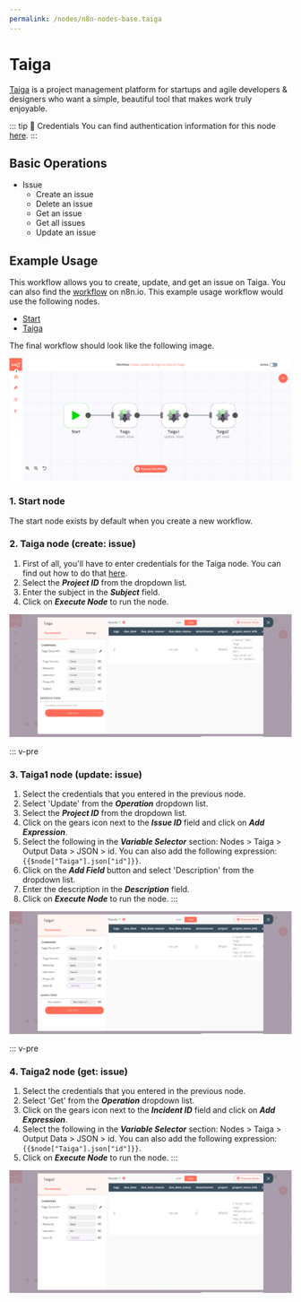 ```yaml
---
permalink: /nodes/n8n-nodes-base.taiga
---
```


# Taiga

[Taiga](https://www.taiga.io/) is a project management platform for startups and agile developers & designers who want a simple, beautiful tool that makes work truly enjoyable.

::: tip 🔑 Credentials
You can find authentication information for this node [here](../../../credentials/Taiga/README.md).
:::

## Basic Operations

- Issue
    - Create an issue
    - Delete an issue
    - Get an issue
    - Get all issues
    - Update an issue


## Example Usage

This workflow allows you to create, update, and get an issue on Taiga. You can also find the [workflow](https://n8n.io/workflows/685) on n8n.io. This example usage workflow would use the following nodes.
- [Start](../../core-nodes/Start/README.md)
- [Taiga]()

The final workflow should look like the following image.

![A workflow with the Taiga node](./workflow.png)

### 1. Start node

The start node exists by default when you create a new workflow.


### 2. Taiga node (create: issue)

1. First of all, you'll have to enter credentials for the Taiga node. You can find out how to do that [here](../../../credentials/Taiga/README.md).
2. Select the ***Project ID*** from the dropdown list.
3. Enter the subject in the ***Subject*** field.
4. Click on ***Execute Node*** to run the node.

![Using the Taiga node to create an issue](./Taiga_node.png)


::: v-pre
### 3. Taiga1 node (update: issue)

1. Select the credentials that you entered in the previous node.
2. Select 'Update' from the ***Operation*** dropdown list.
3. Select the ***Project ID*** from the dropdown list.
4. Click on the gears icon next to the ***Issue ID*** field and click on ***Add Expression***.
5. Select the following in the ***Variable Selector*** section: Nodes > Taiga > Output Data > JSON > id. You can also add the following expression: `{{$node["Taiga"].json["id"]}}`.
6. Click on the ***Add Field*** button and select 'Description' from the dropdown list.
7. Enter the description in the ***Description*** field.
8. Click on ***Execute Node*** to run the node.
:::

![Using the Taiga node to update an issue](./Taiga1_node.png)


::: v-pre
### 4. Taiga2 node (get: issue)

1. Select the credentials that you entered in the previous node.
2. Select 'Get' from the ***Operation*** dropdown list.
3. Click on the gears icon next to the ***Incident ID*** field and click on ***Add Expression***.
4. Select the following in the ***Variable Selector*** section: Nodes > Taiga > Output Data > JSON > id. You can also add the following expression: `{{$node["Taiga"].json["id"]}}`.
5. Click on ***Execute Node*** to run the node.
:::

![Using the Taiga node to get an issue](./Taiga2_node.png)
